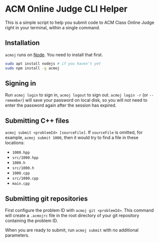 # ACM Online Judge CLI Helper

This is a simple script to help you submit code to ACM Class Online Judge right in your terminal, within a single command.

## Installation

`acmoj` runs on [Node][node]. You need to install that first.

```bash
sudo apt install nodejs # if you haven't yet
sudo npm install -g acmoj
```

[node]: https://nodejs.org/

## Signing in

Run `acmoj login` to sign in, `acmoj logout` to sign out. `acmoj login -r` (or `--remember`) will save your password on local disk, so you will not need to enter the password again after the session has expired.

## Submitting C++ files

`acmoj submit <problemId> [sourceFile]`. If `sourceFile` is omitted, for example, `acmoj submit 1000`, then it would try to find a file in these locations:

- `1000.hpp`
- `src/1000.hpp`
- `1000.h`
- `src/1000.h`
- `1000.cpp`
- `src/1000.cpp`
- `main.cpp`

## Submitting git repositories

First configure the problem ID with `acmoj git <problemId>`. This command will create a `.acmojrc` file in the root directory of your git repository containing the problem ID.

When you are ready to submit, run `acmoj submit` with no additional parameters.
